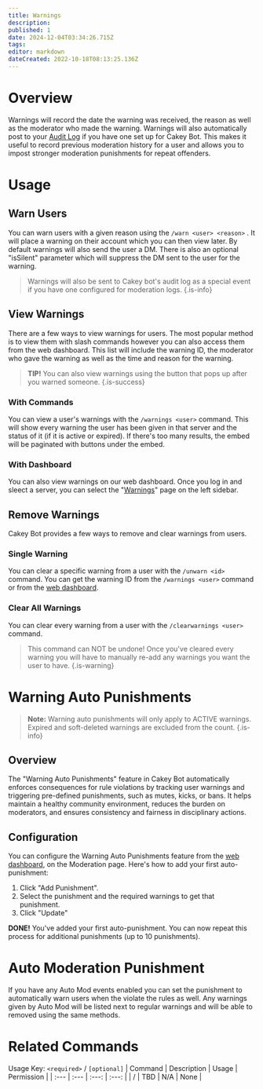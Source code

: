 ```yaml
---
title: Warnings
description: 
published: 1
date: 2024-12-04T03:34:26.715Z
tags: 
editor: markdown
dateCreated: 2022-10-18T08:13:25.136Z
---
```


# Overview
Warnings will record the date the warning was received, the reason as well as the moderator who made the warning. Warnings will also automatically post to your [Audit Log](https://wiki.cakey.bot/en/moderation/audit-log) if you have one set up for Cakey Bot. This makes it useful to record previous moderation history for a user and allows you to impost stronger moderation punishments for repeat offenders.

# Usage
## Warn Users
You can warn users with a given reason using the `/warn <user> <reason>` . It will place a warning on their account which you can then view later. By default warnings will also send the user a DM. There is also an optional "isSilent" parameter which will suppress the DM sent to the user for the warning.

> Warnings will also be sent to Cakey bot's audit log as a special event if you have one configured for moderation logs.
{.is-info}

## View Warnings
There are a few ways to view warnings for users. The most popular method is to view them with slash commands however you can also access them from the web dashboard. This list will include the warning ID, the moderator who gave the warning as well as the time and reason for the warning.
> **TIP!** You can also view warnings using the button that pops up after you warned someone. {.is-success}

### With Commands
You can view a user's warnings with the `/warnings <user>` command. This will show every warning the user has been given in that server and the status of it (if it is active or expired). If there's too many results, the embed will be paginated with buttons under the embed.

### With Dashboard
You can also view warnings on our web dashboard. Once you log in and sleect a server, you can select the "[Warnings](https://cakey.bot/dashboard/public/warnings)" page on the left sidebar.

## Remove Warnings
Cakey Bot provides a few ways to remove and clear warnings from users.

### Single Warning
You can clear a specific warning from a user with the `/unwarn <id>` command. You can get the warning ID from the `/warnings <user>` command or from the [web dashboard](https://cakey.bot/dashboard/public).

### Clear All Warnings
You can clear every warning from a user with the `/clearwarnings <user>` command.
> This command can NOT be undone! Once you've cleared every warning you will have to manually re-add any warnings you want the user to have.
{.is-warning}

# Warning Auto Punishments
> **Note:** Warning auto punishments will only apply to ACTIVE warnings. Expired and soft-deleted warnings are excluded from the count. {.is-info}

## Overview
The "Warning Auto Punishments" feature in Cakey Bot automatically enforces consequences for rule violations by tracking user warnings and triggering pre-defined punishments, such as mutes, kicks, or bans. It helps maintain a healthy community environment, reduces the burden on moderators, and ensures consistency and fairness in disciplinary actions.

## Configuration
You can configure the Warning Auto Punishments feature from the [web dashboard](https://cakey.bot/dashboard/public/moderation), on the Moderation page.
Here's how to add your first auto-punishment:
1. Click "Add Punishment".
2. Select the punishment and the required warnings to get that punishment.
3. Click "Update"

**DONE!** You've added your first auto-punishment. You can now repeat this process for additional punishments (up to 10 punishments).

# Auto Moderation Punishment
If you have any Auto Mod events enabled you can set the punishment to automatically warn users when the violate the rules as well. Any warnings given by Auto Mod will be listed next to regular warnings and will be able to removed using the same methods.

# Related Commands
Usage Key: `<required>` / `[optional]`
| Command | Description | Usage | Permission |
| :--- | :--- | :---: | :---: |
| / | TBD | N/A | None | 